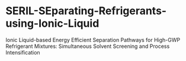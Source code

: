 # SERIL-SEparating-Refrigerants-using-Ionic-Liquid
Ionic Liquid-based Energy Efficient Separation Pathways for High-GWP Refrigerant Mixtures: Simultaneous Solvent Screening and Process Intensification
